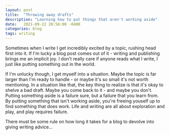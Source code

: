 ```yaml
---
layout: post
title:  "Throwing away drafts"
description: "Learning how to put things that aren't working aside"
date:   2021-09-22 20:56:00 -0400
categories: blog
tags: writing
---
```


Sometimes when I write I get incredibly excited by a topic, rushing head first into it.  If I'm lucky a blog post comes out of it - writing and publishing brings me an implicit joy.  I don't really care if anyone reads what I write, I just like putting something out in the world.

If I'm unlucky though, I get myself into a situation.  Maybe the topic is far larger than I'm ready to handle - or maybe it's so small it's not worth mentioning.  In a situation like that, the key thing to realize is that it's okay to shelve a bad draft.  Maybe you come back to it - and maybe you don't.  Putting something aside is a failure sure, but a failure that you learn from.  By putting something that isn't working aside, you're freeing youself up to find something that does work.  Life and writing are all about exploration and play, and play requires failure.

There must be some rule on how long it takes for a blog to devolve into giving writing advice...